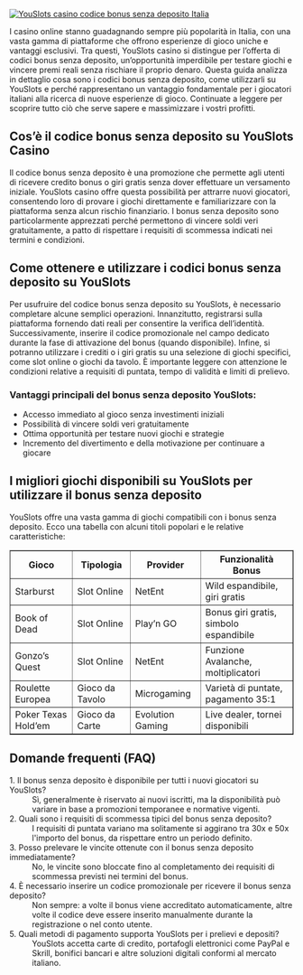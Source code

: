 [![YouSlots casino codice bonus senza deposito Italia](https://123-caf.pages.dev/gitsignup.png)](https://vrmoo.ru/Bt82HjjY)

<div>   <p>I casino online stanno guadagnando sempre più popolarità in Italia, con una vasta gamma di piattaforme che offrono esperienze di gioco uniche e vantaggi esclusivi. Tra questi, YouSlots casino si distingue per l’offerta di codici bonus senza deposito, un’opportunità imperdibile per testare giochi e vincere premi reali senza rischiare il proprio denaro. Questa guida analizza in dettaglio cosa sono i codici bonus senza deposito, come utilizzarli su YouSlots e perché rappresentano un vantaggio fondamentale per i giocatori italiani alla ricerca di nuove esperienze di gioco. Continuate a leggere per scoprire tutto ciò che serve sapere e massimizzare i vostri profitti.</p>  <h2>Cos’è il codice bonus senza deposito su YouSlots Casino</h2>   <p>Il codice bonus senza deposito è una promozione che permette agli utenti di ricevere credito bonus o giri gratis senza dover effettuare un versamento iniziale. YouSlots casino offre questa possibilità per attrarre nuovi giocatori, consentendo loro di provare i giochi direttamente e familiarizzare con la piattaforma senza alcun rischio finanziario. I bonus senza deposito sono particolarmente apprezzati perché permettono di vincere soldi veri gratuitamente, a patto di rispettare i requisiti di scommessa indicati nei termini e condizioni.</p>  <h2>Come ottenere e utilizzare i codici bonus senza deposito su YouSlots</h2>   <p>Per usufruire del codice bonus senza deposito su YouSlots, è necessario completare alcune semplici operazioni. Innanzitutto, registrarsi sulla piattaforma fornendo dati reali per consentire la verifica dell’identità. Successivamente, inserire il codice promozionale nel campo dedicato durante la fase di attivazione del bonus (quando disponibile). Infine, si potranno utilizzare i crediti o i giri gratis su una selezione di giochi specifici, come slot online o giochi da tavolo. È importante leggere con attenzione le condizioni relative a requisiti di puntata, tempo di validità e limiti di prelievo.</p>    <h3>Vantaggi principali del bonus senza deposito YouSlots:</h3>   <ul>   <li>Accesso immediato al gioco senza investimenti iniziali</li>   <li>Possibilità di vincere soldi veri gratuitamente</li>   <li>Ottima opportunità per testare nuovi giochi e strategie</li>   <li>Incremento del divertimento e della motivazione per continuare a giocare</li>   </ul>  <h2>I migliori giochi disponibili su YouSlots per utilizzare il bonus senza deposito</h2>   <p>YouSlots offre una vasta gamma di giochi compatibili con i bonus senza deposito. Ecco una tabella con alcuni titoli popolari e le relative caratteristiche:</p>  <table border="1" cellpadding="6" cellspacing="0">   <thead>   <tr>   <th>Gioco</th>   <th>Tipologia</th>   <th>Provider</th>   <th>Funzionalità Bonus</th>   </tr>   </thead>   <tbody>   <tr>   <td>Starburst</td>   <td>Slot Online</td>   <td>NetEnt</td>   <td>Wild espandibile, giri gratis</td>   </tr>   <tr>   <td>Book of Dead</td>   <td>Slot Online</td>   <td>Play’n GO</td>   <td>Bonus giri gratis, simbolo espandibile</td>   </tr>   <tr>   <td>Gonzo’s Quest</td>   <td>Slot Online</td>   <td>NetEnt</td>   <td>Funzione Avalanche, moltiplicatori</td>   </tr>   <tr>   <td>Roulette Europea</td>   <td>Gioco da Tavolo</td>   <td>Microgaming</td>   <td>Varietà di puntate, pagamento 35:1</td>   </tr>   <tr>   <td>Poker Texas Hold’em</td>   <td>Gioco da Carte</td>   <td>Evolution Gaming</td>   <td>Live dealer, tornei disponibili</td>   </tr>   </tbody>   </table>    <h2>Domande frequenti (FAQ)</h2>   <dl>   <dt>1. Il bonus senza deposito è disponibile per tutti i nuovi giocatori su YouSlots?</dt>   <dd>Sì, generalmente è riservato ai nuovi iscritti, ma la disponibilità può variare in base a promozioni temporanee e normative vigenti.</dd>    <dt>2. Quali sono i requisiti di scommessa tipici del bonus senza deposito?</dt>   <dd>I requisiti di puntata variano ma solitamente si aggirano tra 30x e 50x l'importo del bonus, da rispettare entro un periodo definito.</dd>    <dt>3. Posso prelevare le vincite ottenute con il bonus senza deposito immediatamente?</dt>   <dd>No, le vincite sono bloccate fino al completamento dei requisiti di scommessa previsti nei termini del bonus.</dd>    <dt>4. È necessario inserire un codice promozionale per ricevere il bonus senza deposito?</dt>   <dd>Non sempre: a volte il bonus viene accreditato automaticamente, altre volte il codice deve essere inserito manualmente durante la registrazione o nel conto utente.</dd>    <dt>5. Quali metodi di pagamento supporta YouSlots per i prelievi e depositi?</dt>   <dd>YouSlots accetta carte di credito, portafogli elettronici come PayPal e Skrill, bonifici bancari e altre soluzioni digitali conformi al mercato italiano.</dd>   </dl>   </div>